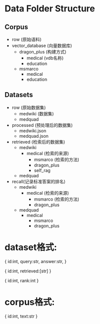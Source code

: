 
# Data Folder Structure

## Corpus
- row (原始语料)
- vector_database (向量数据库)
  - dragon_plus (构建方式)
    - medical (vdb名称)
    - education
  - msmarco
    - medical
    - education

## Datasets
- row (原始数据集)
  - medwiki (数据集)
  - medquad
- processed (预处理后的数据集)
  - medwiki.json
  - medquad.json
- retrieved (检索后的数据集)
  - medwiki
    - medical (检索的来源)
      - msmarco (检索的方法)
      - dragon_plus
      - self_rag
  - medquad
- recall(记录标准答案的排名)
  - medwiki
    - medical (检索的来源)
      - msmarco (检索的方法)
      - dragon_plus
  - medquad
    - medical
      - msmarco
      - dragon_plus

# dataset格式:
{
  id:int,
  query:str,
  answer:str,
}

{
  id:int,
  retrieved:[str]
}

{
  id:int,
  rank:int
}

# corpus格式:
{
  id:int,
  text:str
}